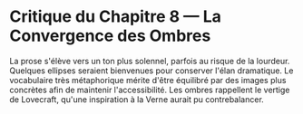 # Critique du Chapitre 8 — La Convergence des Ombres
La prose s'élève vers un ton plus solennel, parfois au risque de la lourdeur. Quelques ellipses seraient bienvenues pour conserver l'élan dramatique. Le vocabulaire très métaphorique mérite d'être équilibré par des images plus concrètes afin de maintenir l'accessibilité.
Les ombres rappellent le vertige de Lovecraft, qu'une inspiration à la Verne aurait pu contrebalancer.
